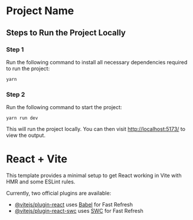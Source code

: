 # Project Name

## Steps to Run the Project Locally

### Step 1
Run the following command to install all necessary dependencies required to run the project:
```javascript
yarn
```

### Step 2
Run the following command to start the project:

```
yarn run dev
```


This will run the project locally. You can then visit [http://localhost:5173/](http://localhost:5173/) to view the output.


# React + Vite

This template provides a minimal setup to get React working in Vite with HMR and some ESLint rules.

Currently, two official plugins are available:

- [@vitejs/plugin-react](https://github.com/vitejs/vite-plugin-react/blob/main/packages/plugin-react/README.md) uses [Babel](https://babeljs.io/) for Fast Refresh
- [@vitejs/plugin-react-swc](https://github.com/vitejs/vite-plugin-react-swc) uses [SWC](https://swc.rs/) for Fast Refresh

